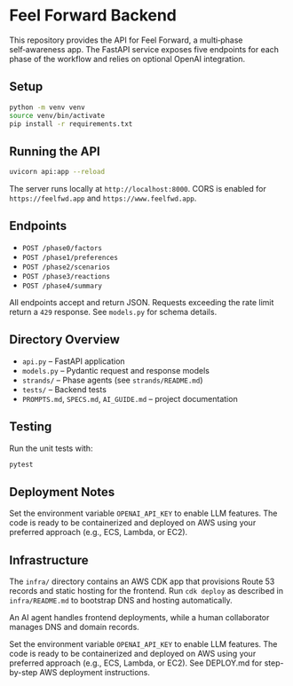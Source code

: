 # Feel Forward Backend

This repository provides the API for Feel Forward, a multi‑phase self‑awareness app. The FastAPI service exposes five endpoints for each phase of the workflow and relies on optional OpenAI integration.

## Setup

```bash
python -m venv venv
source venv/bin/activate
pip install -r requirements.txt
```

## Running the API

```bash
uvicorn api:app --reload
```

The server runs locally at `http://localhost:8000`. CORS is enabled for `https://feelfwd.app` and `https://www.feelfwd.app`.

## Endpoints

- `POST /phase0/factors`
- `POST /phase1/preferences`
- `POST /phase2/scenarios`
- `POST /phase3/reactions`
- `POST /phase4/summary`

All endpoints accept and return JSON. Requests exceeding the rate limit return a `429` response. See `models.py` for schema details.

## Directory Overview

- `api.py` – FastAPI application
- `models.py` – Pydantic request and response models
- `strands/` – Phase agents (see `strands/README.md`)
- `tests/` – Backend tests
- `PROMPTS.md`, `SPECS.md`, `AI_GUIDE.md` – project documentation

## Testing

Run the unit tests with:

```bash
pytest
```

## Deployment Notes

Set the environment variable `OPENAI_API_KEY` to enable LLM features. The code is ready to be containerized and deployed on AWS using your preferred approach (e.g., ECS, Lambda, or EC2).

## Infrastructure

The `infra/` directory contains an AWS CDK app that provisions Route 53 records and static hosting for the frontend. Run `cdk deploy` as described in `infra/README.md` to bootstrap DNS and hosting automatically.

An AI agent handles frontend deployments, while a human collaborator manages DNS and domain records.

Set the environment variable `OPENAI_API_KEY` to enable LLM features. The code is ready to be containerized and deployed on AWS using your preferred approach (e.g., ECS, Lambda, or EC2). See DEPLOY.md for step-by-step AWS deployment instructions.
